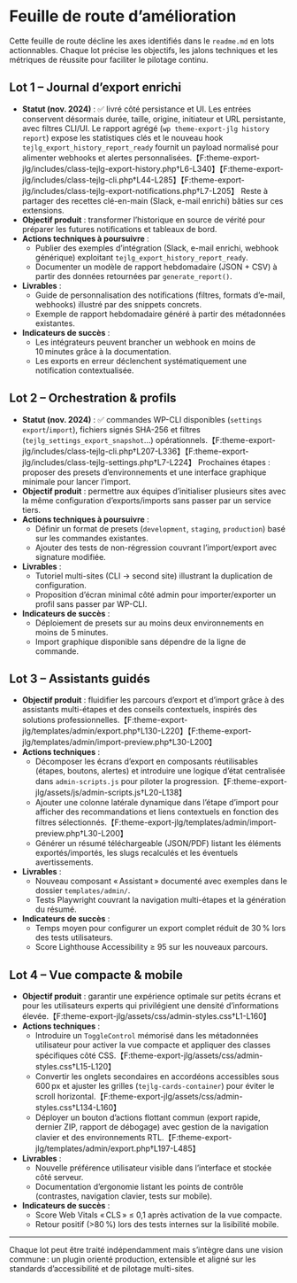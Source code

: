 # Feuille de route d’amélioration

Cette feuille de route décline les axes identifiés dans le `readme.md` en lots actionnables. Chaque lot précise les objectifs, les jalons techniques et les métriques de réussite pour faciliter le pilotage continu.

## Lot 1 – Journal d’export enrichi
- **Statut (nov. 2024)** : ✅ livré côté persistance et UI. Les entrées conservent désormais durée, taille, origine, initiateur et URL persistante, avec filtres CLI/UI. Le rapport agrégé (`wp theme-export-jlg history report`) expose les statistiques clés et le nouveau hook `tejlg_export_history_report_ready` fournit un payload normalisé pour alimenter webhooks et alertes personnalisées.【F:theme-export-jlg/includes/class-tejlg-export-history.php†L6-L340】【F:theme-export-jlg/includes/class-tejlg-cli.php†L44-L285】【F:theme-export-jlg/includes/class-tejlg-export-notifications.php†L7-L205】 Reste à partager des recettes clé-en-main (Slack, e-mail enrichi) bâties sur ces extensions.
- **Objectif produit** : transformer l’historique en source de vérité pour préparer les futures notifications et tableaux de bord.
- **Actions techniques à poursuivre** :
  - Publier des exemples d’intégration (Slack, e-mail enrichi, webhook générique) exploitant `tejlg_export_history_report_ready`.
  - Documenter un modèle de rapport hebdomadaire (JSON + CSV) à partir des données retournées par `generate_report()`.
- **Livrables** :
  - Guide de personnalisation des notifications (filtres, formats d’e-mail, webhooks) illustré par des snippets concrets.
  - Exemple de rapport hebdomadaire généré à partir des métadonnées existantes.
- **Indicateurs de succès** :
  - Les intégrateurs peuvent brancher un webhook en moins de 10 minutes grâce à la documentation.
  - Les exports en erreur déclenchent systématiquement une notification contextualisée.

## Lot 2 – Orchestration & profils
- **Statut (nov. 2024)** : ✅ commandes WP-CLI disponibles (`settings export`/`import`), fichiers signés SHA-256 et filtres (`tejlg_settings_export_snapshot`…) opérationnels.【F:theme-export-jlg/includes/class-tejlg-cli.php†L207-L336】【F:theme-export-jlg/includes/class-tejlg-settings.php†L7-L224】 Prochaines étapes : proposer des presets d’environnements et une interface graphique minimale pour lancer l’import.
- **Objectif produit** : permettre aux équipes d’initialiser plusieurs sites avec la même configuration d’exports/imports sans passer par un service tiers.
- **Actions techniques à poursuivre** :
  - Définir un format de presets (`development`, `staging`, `production`) basé sur les commandes existantes.
  - Ajouter des tests de non-régression couvrant l’import/export avec signature modifiée.
- **Livrables** :
  - Tutoriel multi-sites (CLI → second site) illustrant la duplication de configuration.
  - Proposition d’écran minimal côté admin pour importer/exporter un profil sans passer par WP-CLI.
- **Indicateurs de succès** :
  - Déploiement de presets sur au moins deux environnements en moins de 5 minutes.
  - Import graphique disponible sans dépendre de la ligne de commande.

## Lot 3 – Assistants guidés
- **Objectif produit** : fluidifier les parcours d’export et d’import grâce à des assistants multi-étapes et des conseils contextuels, inspirés des solutions professionnelles.【F:theme-export-jlg/templates/admin/export.php†L130-L220】【F:theme-export-jlg/templates/admin/import-preview.php†L30-L200】
- **Actions techniques** :
  - Décomposer les écrans d’export en composants réutilisables (étapes, boutons, alertes) et introduire une logique d’état centralisée dans `admin-scripts.js` pour piloter la progression.【F:theme-export-jlg/assets/js/admin-scripts.js†L20-L138】
  - Ajouter une colonne latérale dynamique dans l’étape d’import pour afficher des recommandations et liens contextuels en fonction des filtres sélectionnés.【F:theme-export-jlg/templates/admin/import-preview.php†L30-L200】
  - Générer un résumé téléchargeable (JSON/PDF) listant les éléments exportés/importés, les slugs recalculés et les éventuels avertissements.
- **Livrables** :
  - Nouveau composant « Assistant » documenté avec exemples dans le dossier `templates/admin/`.
  - Tests Playwright couvrant la navigation multi-étapes et la génération du résumé.
- **Indicateurs de succès** :
  - Temps moyen pour configurer un export complet réduit de 30 % lors des tests utilisateurs.
  - Score Lighthouse Accessibility ≥ 95 sur les nouveaux parcours.

## Lot 4 – Vue compacte & mobile
- **Objectif produit** : garantir une expérience optimale sur petits écrans et pour les utilisateurs experts qui privilégient une densité d’informations élevée.【F:theme-export-jlg/assets/css/admin-styles.css†L1-L160】
- **Actions techniques** :
  - Introduire un `ToggleControl` mémorisé dans les métadonnées utilisateur pour activer la vue compacte et appliquer des classes spécifiques côté CSS.【F:theme-export-jlg/assets/css/admin-styles.css†L15-L120】
  - Convertir les onglets secondaires en accordéons accessibles sous 600 px et ajuster les grilles (`tejlg-cards-container`) pour éviter le scroll horizontal.【F:theme-export-jlg/assets/css/admin-styles.css†L134-L160】
  - Déployer un bouton d’actions flottant commun (export rapide, dernier ZIP, rapport de débogage) avec gestion de la navigation clavier et des environnements RTL.【F:theme-export-jlg/templates/admin/export.php†L197-L485】
- **Livrables** :
  - Nouvelle préférence utilisateur visible dans l’interface et stockée côté serveur.
  - Documentation d’ergonomie listant les points de contrôle (contrastes, navigation clavier, tests sur mobile).
- **Indicateurs de succès** :
  - Score Web Vitals « CLS » ≤ 0,1 après activation de la vue compacte.
  - Retour positif (>80 %) lors des tests internes sur la lisibilité mobile.

---

Chaque lot peut être traité indépendamment mais s’intègre dans une vision commune : un plugin orienté production, extensible et aligné sur les standards d’accessibilité et de pilotage multi-sites.
